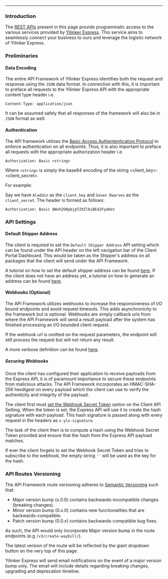 ---
### Introduction

The [REST APIs](https://dev-express.yilinker.com) present in this page provide programmatic access to the various services provided by [Yilinker Express](https://express.yilinker.com). 
This service aims to seamlessly connect your business to ours and leverage the logistic network of Yilinker Express.

### Preliminaries

#### Data Encoding

The entire API Framework of Yilinker Express identifies both the request and response using the `JSON` data format.
In connection with this, it is important to preface all requests to the Yilinker Express API with the 
appropriate content type header i.e.

`Content-Type: application/json`

It can be assumed safely that all responses of the framework will also be in `JSON` format as well.

#### Authentication

The API framework utilizes the [Basic Access Authententication Protocol](https://en.wikipedia.org/wiki/Basic_access_authentication)
to enforce authentication on all endpoints. Thus, it is also important to preface all requests with the appropriate
authorization header i.e.

`Authorization: Basic <string>`

Where `<string>` is simply the base64 encoding of the string <client_key>:<client_secret>.

For example:

Say we have `Aladdin` as the `client_key` and `Seven Dwarves` as the `client_secret`. The header is formed as follows:

`Authorization: Basic QWxhZGRpbjpTZXZlbiBEd2FydmVz`

### API Settings

#### Default Shipper Address

The client is required to set the `Default Shipper Address` API setting which can be found under the API header on the 
left navigation bar of the Client Portal Dashboard. This would be taken as the Shipper's address on all packages that the client will
send under the API Framework.

A tutorial on how to set the default shipper address can be found [here](https://i.imgur.com/ozrAcKU.gifv). If the client does not have an address yet,
a tutorial on how to generate an address can be found [here](https://i.imgur.com/eW7HObI.gifv).

#### Webhooks (Optional)

The API Framework utilizes webhooks to increase the responsiveness of I/O bound endpoints and avoid request timeouts. This adds asynchronicity to the framework but is optional.
Webhooks are simply callback urls from where the API Framework will send a result payload after the system has finished processing an I/O bounded client request.


If the webhook url is omitted on the request parameters, the endpoint will still process the request but will not return any result.


A more verbose definition can be found [here](https://en.wikipedia.org/wiki/Webhook).

##### Securing Webhooks

Once the client has configured their application to receive payloads from the Express API, it is of paramount importance to secure these endpoints from malicious attacks.
The API Framework incorporates an HMAC-SHA-256 hexdigest on every payload which the client can use to verify the authenticity and integrity of the payload.


The client first must [set the Webhook Secret Token](https://i.imgur.com/3ytSXdS.gifv) option on the Client API Setting. When the token is set, the Express API will use it to create the hash signature with each payload.
This hash signature is passed along with every request in the headers as `x-ylx-signature`.


The task of the client then is to compute a hash using the Webhook Secret Token provided and ensure that the hash from the Express API payload matches.


If ever the client forgets to set the Webhook Secret Token and tries to subscribe to the webhook, the empty string `''` will be used as the key for the hash.


### API Routes Versioning

The API Framework route versioning adheres to [Semantic Versioning](http://semver.org/) such that:

* Major version bump (x.0.0) contains backwards-incompatible changes (breaking changes).
* Minor version bump (0.x.0) contains new functionalities that are backwards-compatible.
* Patch version bump (0.0.x) contains backwards-compatible bug fixes.

As such, the API would only incorporate Major version bump in the route endpoints (e.g `/v3/create-waybill/`).

The latest version of the route will be reflected by the giant dropdown button on the very top of this page.

Yilinker Express will send email notifications on the event of a major version bump only. The email will include details regarding breaking changes, upgrading and deprecation timeline.
